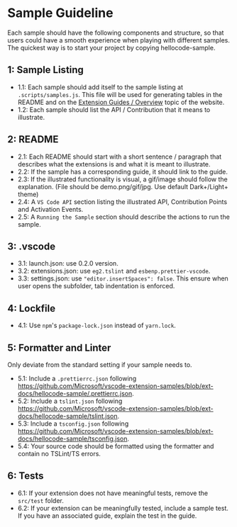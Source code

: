 # Sample Guideline

Each sample should have the following components and structure, so that users could have a smooth experience when playing with different samples.
The quickest way is to start your project by copying hellocode-sample.

## 1: Sample Listing

- 1.1: Each sample should add itself to the sample listing at `.scripts/samples.js`. This file will be used for generating tables in the README and on the [Extension Guides / Overview](https://vscode-ext-docs.azurewebsites.net/api/extension-guides/overview) topic of the website.
- 1.2: Each sample should list the API / Contribution that it means to illustrate.

## 2: README

- 2.1: Each README should start with a short sentence / paragraph that describes what the extensions is and what it is meant to illustrate.
- 2.2: If the sample has a corresponding guide, it should link to the guide.
- 2.3: If the illustrated functionality is visual, a gif/image should follow the explanation. (File should be demo.png/gif/jpg. Use default Dark+/Light+ theme)
- 2.4: A `VS Code API` section listing the illustrated API, Contribution Points and Activation Events.
- 2.5: A `Running the Sample` section should describe the actions to run the sample.

## 3: .vscode

- 3.1: launch.json: use 0.2.0 version.
- 3.2: extensions.json: use `eg2.tslint` and `esbenp.prettier-vscode`.
- 3.3: settings.json: use `"editor.insertSpaces": false`. This ensure when user opens the subfolder, tab indentation is enforced.

## 4: Lockfile

- 4.1: Use `npm`'s `package-lock.json` instead of `yarn.lock`.

## 5: Formatter and Linter

Only deviate from the standard setting if your sample needs to.

- 5.1: Include a `.prettierrc.json` following https://github.com/Microsoft/vscode-extension-samples/blob/ext-docs/hellocode-sample/.prettierrc.json.
- 5.2: Include a `tslint.json` following https://github.com/Microsoft/vscode-extension-samples/blob/ext-docs/hellocode-sample/tslint.json.
- 5.3: Include a `tsconfig.json` following https://github.com/Microsoft/vscode-extension-samples/blob/ext-docs/hellocode-sample/tsconfig.json.
- 5.4: Your source code should be formatted using the formatter and contain no TSLint/TS errors.

## 6: Tests

- 6.1: If your extension does not have meaningful tests, remove the `src/test` folder.
- 6.2: If your extension can be meaningfully tested, include a sample test. If you have an associated guide, explain the test in the guide.